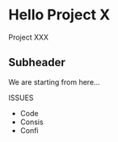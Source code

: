 # Hello Project X 
Project XXX 
## Subheader 
We are starting from here...

ISSUES 
* Code 
* Consis
* Confi 

